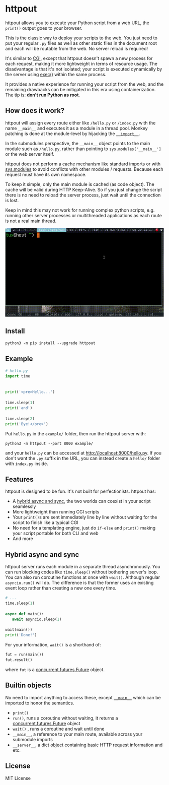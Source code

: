 # httpout
httpout allows you to execute your Python script from a web URL, the `print()` output goes to your browser.

This is the classic way to deploy your scripts to the web.
You just need to put your regular `.py` files as well as other static files in the document root and each will be routable from the web. No server reload is required!

It's similar to [CGI](https://en.wikipedia.org/wiki/Common_Gateway_Interface), except that httpout doesn't spawn a new process for each request,
making it more lightweight in terms of resource usage.
The disadvantage is that it's not isolated; your script is executed dynamically by the server using [exec()](https://docs.python.org/3/library/functions.html#exec) within the same process.

It provides a native experience for running your script from the web,
and the remaining drawbacks can be mitigated in this era using containerization. The tip is: **don't run Python as root**.

## How does it work?
httpout will assign every route either like `/hello.py` or `/index.py` with the name `__main__` and executes it as a module in a thread pool.
Monkey patching is done at the module-level by hijacking the [`__import__`](https://docs.python.org/3/library/functions.html#import__).

In the submodules perspective, the `__main__` object points to the main module such as `/hello.py`, rather than pointing to `sys.modules['__main__']` or the web server itself.

httpout does not perform a cache mechanism like standard imports or with [sys.modules](https://docs.python.org/3/library/sys.html#sys.modules) to avoid conflicts with other modules / requests. Because each request must have its own namespace.

To keep it simple, only the main module is cached (as code object).
The cache will be valid during HTTP Keep-Alive.
So if you just change the script there is no need to reload the server process, just wait until the connection is lost.

Keep in mind this may not work for running complex python scripts,
e.g. running other server processes or multithreaded applications as each route is not a real main thread.

![httpout](example/static/hello.gif)

## Install
```
python3 -m pip install --upgrade httpout
```

## Example
```python
# hello.py
import time


print('<pre>Hello...')

time.sleep(1)
print('and')

time.sleep(2)
print('Bye!</pre>')
```

Put `hello.py` in the `example/` folder, then run the httpout server with:
```
python3 -m httpout --port 8000 example/
```

and your `hello.py` can be accessed at [http://localhost:8000/hello.py](http://localhost:8000/hello.py).
If you don't want the `.py` suffix in the URL, you can instead create a `hello/` folder with `index.py` inside.

## Features
httpout is designed to be fun. It's not built for perfectionists. httpout has:
- A [hybrid async and sync](#hybrid-async-and-sync), the two worlds can coexist in your script seamlessly
- More lightweight than running CGI scripts
- Your `print()`s are sent immediately line by line without waiting for the script to finish like a typical CGI
- No need for a templating engine, just do `if-else` and `print()` making your script portable for both CLI and web
- And more

## Hybrid async and sync
httpout server runs each module in a separate thread asynchronously. You can run blocking codes like `time.sleep()` without bothering server's loop.
You can also run coroutine functions at once with `wait()`. Although regular `asyncio.run()` will do. The difference is that the former uses an existing event loop rather than creating a new one every time.

```python
# ...
time.sleep(1)

async def main():
   await asyncio.sleep(1)

wait(main())
print('Done!')
```

For your information, `wait()` is a shorthand of:
```python
fut = run(main())
fut.result()
```

where `fut` is a [concurrent.futures.Future](https://docs.python.org/3/library/concurrent.futures.html#concurrent.futures.Future) object.

## Builtin objects
No need to import anything to access these, except [`__main__`](https://docs.python.org/3/library/__main__.html) which can be imported to honor the semantics.
- `print()`
- `run()`, runs a coroutine without waiting, it returns a [concurrent.futures.Future](https://docs.python.org/3/library/concurrent.futures.html#concurrent.futures.Future) object
- `wait()` , runs a coroutine and wait until done
- `__main__`, a reference to your main route, available across your submodule imports
- `__server__`, a dict object containing basic HTTP request information and etc.

## License
MIT License

